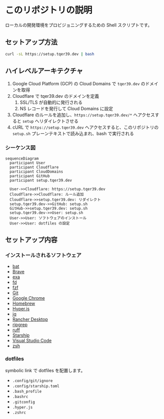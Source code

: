 # このリポジトリの説明

ローカルの開発環境をプロビジョニングするための Shell スクリプトです。

## セットアップ方法

```bash
curl -sL https://setup.tqer39.dev | bash
```

## ハイレベルアーキテクチャ

1. Google Cloud Platform (GCP) の Cloud Domains で `tqer39.dev` のドメインを取得
2. Cloudflare で tqer39.dev のドメインを定義
   1. SSL/TLS が自動的に発行される
   2. NS レコードを発行して Cloud Domains に設定
3. Cloudflare のルールを追加し、`https://setup.tqer39.dev/*` へアクセスすると `setup` へリダイレクトさせる
4. cURL で `https://setup.tqer39.dev` へアクセスすると、このリポジトリの `setup.sh` プレーンテキストで読み込まれ、bash で実行される

### シーケンス図

```mermaid
sequenceDiagram
  participant User
  participant Cloudflare
  participant CloudDomains
  participant GitHub
  participant setup.tqer39.dev

  User->>Cloudflare: https://setup.tqer39.dev
  Cloudflare->>Cloudflare: ルール追加
  Cloudflare->>setup.tqer39.dev: リダイレクト
  setup.tqer39.dev->>GitHub: setup.sh
  GitHub->>setup.tqer39.dev: setup.sh
  setup.tqer39.dev->>User: setup.sh
  User->>User: ソフトウェアのインストール
  User->>User: dotfiles の設定
```

## セットアップ内容

### インストールされるソフトウェア

- [bat](https://github.com/sharkdp/bat)
- [Brave](https://brave.com/ja/)
- [exa](https://github.com/eza-community/eza)
- [fd](https://github.com/sharkdp/fd)
- [fzf](https://github.com/junegunn/fzf)
- [Git](https://git-scm.com/)
- [Google Chrome](https://www.google.com/intl/ja_jp/chrome/)
- [Homebrew](https://brew.sh/index_ja)
- [Hyper.js](https://hyper.is/)
- [jq](https://stedolan.github.io/jq/)
- [Rancher Desktop](https://rancherdesktop.io/)
- [ripgrep](https://github.com/BurntSushi/ripgrep)
- [ruff](https://github.com/astral-sh/ruff)
- [Starship](https://starship.rs/)
- [Visual Studio Code](https://code.visualstudio.com/)
- [zsh](https://www.zsh.org/)

### dotfiles

symbolic link で dotfiles を配置します。

- `.config/git/ignore`
- `.config/starship.toml`
- `.bash_profile`
- `.bashrc`
- `.gitconfig`
- `.hyper.js`
- `.zshrc`
